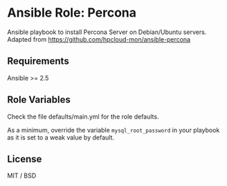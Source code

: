 # Ansible Role: Percona

Ansible playbook to install Percona Server on Debian/Ubuntu servers.
Adapted from https://github.com/hpcloud-mon/ansible-percona

## Requirements

Ansible >= 2.5

## Role Variables

Check the file defaults/main.yml for the role defaults.

As a minimum, override the variable `mysql_root_password` in your playbook as
it is set to a weak value by default.


## License

MIT / BSD

